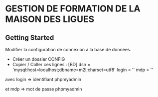 # GESTION DE FORMATION DE LA MAISON DES LIGUES


## Getting Started

Modifier la configuration de connexion à la base de données.

- Créer un dossier CONFIG
- Copier / Coller ces lignes :
[BD]
dsn = 'mysql:host=localhost;dbname=m2l;charset=utf8'
login = ''
mdp = ''

avec login => identifiant phpmyadmin 

et mdp => mot de passe phpmyadmin
